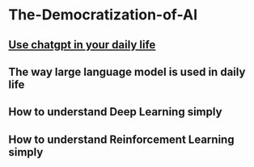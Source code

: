 # The-Democratization-of-AI

## [Use chatgpt in your daily life](https://github.com/623637719/The-Democratization-of-AI/tree/main/1.Use%20chatgpt%20in%20your%20daily%20life)

## The way large language model is used in daily life

## How to understand Deep Learning simply
  
## How to understand Reinforcement Learning simply

  
  
